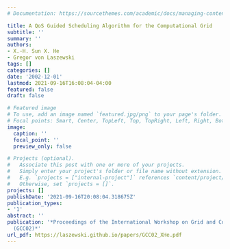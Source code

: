```yaml
---
# Documentation: https://sourcethemes.com/academic/docs/managing-content/

title: A QoS Guided Scheduling Algorithm for the Computational Grid
subtitle: ''
summary: ''
authors:
- X.-H. Sun X. He
- Gregor von Laszewski
tags: []
categories: []
date: '2002-12-01'
lastmod: 2021-09-16T16:08:04-04:00
featured: false
draft: false

# Featured image
# To use, add an image named `featured.jpg/png` to your page's folder.
# Focal points: Smart, Center, TopLeft, Top, TopRight, Left, Right, BottomLeft, Bottom, BottomRight.
image:
  caption: ''
  focal_point: ''
  preview_only: false

# Projects (optional).
#   Associate this post with one or more of your projects.
#   Simply enter your project's folder or file name without extension.
#   E.g. `projects = ["internal-project"]` references `content/project/deep-learning/index.md`.
#   Otherwise, set `projects = []`.
projects: []
publishDate: '2021-09-16T20:08:04.318675Z'
publication_types:
- '1'
abstract: ''
publication: '*Proceedings of the International Workshop on Grid and Cooperative Computing
  (GCC02)*'
url_pdf: https://laszewski.github.io/papers/GCC02_XHe.pdf
---
```

